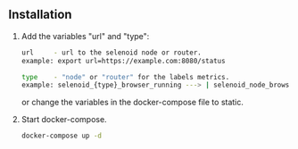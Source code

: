 ## Installation

1) Add the variables "url" and "type":
    ```bash
    url     - url to the selenoid node or router.
    example: export url=https://example.com:8080/status

    type    - "node" or "router" for the labels metrics.
    example: selenoid_{type}_browser_running ---> | selenoid_node_browser_running | selenoid_router_browser_running
    ```
    
    or change the variables in the docker-compose file to static.

2) Start docker-compose.
    ```bash
    docker-compose up -d
    ```
    